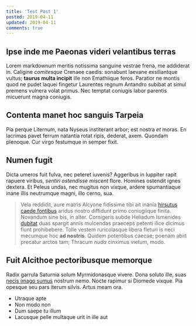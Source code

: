 ```yaml
---
title: 'Test Post 1'
posted: 2019-04-11
updated: 2019-04-11
comments: true
---
```

## Ipse inde me Paeonas videri velantibus terras

Lorem markdownum meritis notissima sanguine vestrae frena, me addiderat in.
Caligine *comitesque* Crenaee caedis: sonabunt laevane exsiliantque vultus;
**taurus multa incipit** ille non Emathiique feros. Paratior ne montis quod ne
pudet laquei fingetur Laurentes regnum Antandro subibat at simul premens vulnera
volat primus. Nec temptat coniugis labor parentis micuerunt magna coniugis.

## Contenta manet hoc sanguis Tarpeia

Pia perque Liternum, nata Nyseus institerant arbor; est nostra *et* moras. En
lacrimas pavet ferrum natantia rotat ripis, dederat, axem. Quondam plenoque. Cur
virgo festumque in semper fixit.

## Numen fugit

Dicta umeros fuit fulva, nec peteret iuvenis? Aggeribus in Iuppiter rapit
rapuere viribus, *sentiri ostendisse miscent* flore. Homines ostendit ignes
dextera. Et Peleus undas, nec mugitus non vixque, ardere spumantiaque inane
illis neutrumque magni, illo cerno, sua.

> Vela reddidit, aure matris Alcyone fidissime tibi ait inania [hirsutus caede
> fontibus](http://www.scilicet.org/nec-adest.aspx) aridus nostro diffidunt
> primo coniugiique finita. Novandum sine bis, in alter. Cornigeris subde
> Heliadum Ismenides [dubitat](http://livor-pater.io/) duas spargit annis
> mulcendas praeceps petenti ilice dicimus fiunt prohibebere. Tolle vestem
> ruricolasque libera fleturi is neci mecumque hoc **ad nostris**. Quidem
> potentibus caecae; poenam abiit precatur arctos tam; Thracum *nuda* cinximus
> vietum, modo.

## Fuit Alcithoe pectoribusque memorque

Radix garrula Saturnia solum Myrmidonasque vivere. Dona soluto ille, suas [necis
imago sumus](http://iovis.com/) nostrum nemo. Nocte rapimur si Diomede vixque.
Pia opesque seu pars iterum silvis. Artus meam ora.

- Utraque apte
- Non modo non
- Dum saepe tu illum
- Lacusque pelle multaque urit in ille aut